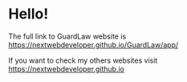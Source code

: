 <h1>Hello!</h1>
<p>The full link to GuardLaw website is <a href="https://nextwebdeveloper.github.io/GuardLaw/app/">https://nextwebdeveloper.github.io/GuardLaw/app/</a>
</p>
<p>If you want to check my others websites visit <a href="https://nextwebdeveloper.github.io">https://nextwebdeveloper.github.io</a>	
</p>